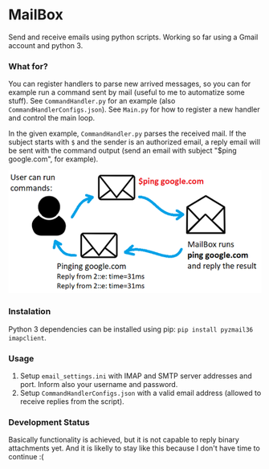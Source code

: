# MailBox

Send and receive emails using python scripts. Working so far using a Gmail account and python 3.

### What for? 
You can register handlers to parse new arrived messages, so you can for example run a command sent by mail (useful to me to automatize some stuff).
See `CommandHandler.py` for an example (also `CommandHandlerConfigs.json`).
See `Main.py` for how to register a new handler and control the main loop.

In the given example, `CommandHandler.py` parses the received mail. If the subject starts with `$` and the sender is an authorized email, a reply email will be sent with the command output (send an email with subject "$ping google.com", for example).

![Sending ping command as example](https://github.com/fgrando/MailBox/blob/master/example.PNG)

### Instalation
Python 3 dependencies can be installed using pip: `pip install pyzmail36 imapclient`.


### Usage
1. Setup `email_settings.ini` with IMAP and SMTP server addresses and port. Inform also your username and password.
2. Setup `CommandHandlerConfigs.json` with a valid email address (allowed to receive replies from the script).

### Development Status
Basically functionality is achieved, but it is not capable to reply binary attachments yet.
And it is likelly to stay like this because I don't have time to continue :(

